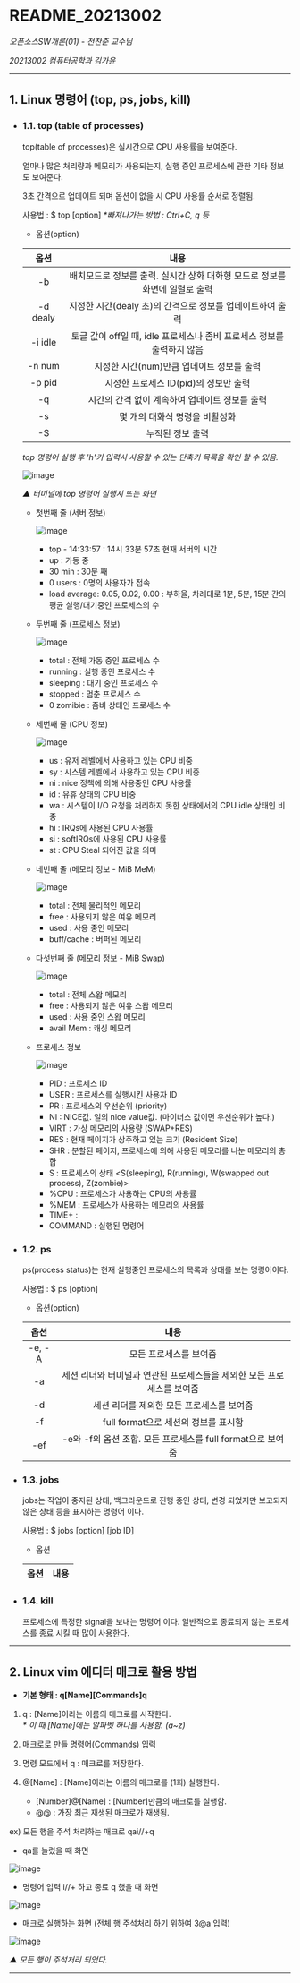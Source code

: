 # README_20213002

*오픈소스SW개론(01) - 전찬준 교수님*

*20213002 컴퓨터공학과 김가윤*

***

## 1. Linux 명령어 (top, ps, jobs, kill)
- ### 1.1. top (table of processes)
  top(table of processes)은 실시간으로 CPU 사용률을 보여준다. 
  
  얼마나 많은 처리량과 메모리가 사용되는지, 실행 중인 프로세스에 관한 기타 정보도 보여준다.
  
  3초 간격으로 업데이트 되며 옵션이 없을 시 CPU 사용률 순서로 정렬됨.
  
  사용법 : $ top [option]    *\*빠져나가는 방법 : Ctrl+C, q 등*
  
  - 옵션(option)
  
  |옵션|내용|
  |:---:|:---:|
  |-b|배치모드로 정보를 출력. 실시간 상화 대화형 모드로 정보를 화면에 일렬로 출력|
  |-d dealy|지정한 시간(dealy 초)의 간격으로 정보를 업데이트하여 출력|
  |-i idle|토글 값이 off일 때, idle 프로세스나 좀비 프로세스 정보를 출력하지 않음|
  |-n num|지정한 시간(num)만큼 업데이트 정보를 출력|
  |-p pid|지정한 프로세스 ID(pid)의 정보만 출력|
  |-q|시간의 간격 없이 계속하여 업데이트 정보를 출력|
  |-s|몇 개의 대화식 명령을 비활성화|
  |-S|누적된 정보 출력|
  
  *top 명령어 실행 후 'h'키 입력시 사용할 수 있는 단축키 목록을 확인 할 수 있음.*
  
  
  
     ![image](https://user-images.githubusercontent.com/106478413/171334889-5c91d0a1-167d-4557-9207-e5b150962b7b.png)
   
     *▲ 터미널에 top 명령어 실행시 뜨는 화면*
     
     - 첫번째 줄 (서버 정보)

        ![image](https://user-images.githubusercontent.com/106478413/171388872-b546a5d4-b87e-4c51-8103-8c05110bbbc7.png)
        
        - top - 14:33:57 : 14시 33분 57초 현재 서버의 시간
        - up : 가동 중
        - 30 min : 30분 째
        - 0 users : 0명의 사용자가 접속
        - load average: 0.05, 0.02, 0.00 : 부하율, 차례대로 1분, 5분, 15분 간의 평균 실행/대기중인 프로세스의 수
        
     - 두번째 줄 (프로세스 정보)

        ![image](https://user-images.githubusercontent.com/106478413/171388983-1a2adbbb-3da3-4956-afe5-ff0a85031f2e.png)

        - total : 전체 가동 중인 프로세스 수
        - running : 실행 중인 프로세스 수
        - sleeping : 대기 중인 프로세스 수
        - stopped : 멈춘 프로세스 수
        - 0 zomibie : 좀비 상태인 프로세스 수
   
     - 세번째 줄 (CPU 정보)

        ![image](https://user-images.githubusercontent.com/106478413/171389139-e3de0286-0347-46dd-acd6-bc3bd9a9ab32.png)

        - us : 유저 레벨에서 사용하고 있는 CPU 비중
        - sy : 시스템 레벨에서 사용하고 있는 CPU 비중
        - ni : nice 정책에 의해 사용중인 CPU 사용률
        - id : 유휴 상태의 CPU 비중
        - wa : 시스템이 I/O 요청을 처리하지 못한 상태에서의 CPU idle 상태인 비중
        - hi : IRQs에 사용된 CPU 사용률
        - si : softIRQs에 사용된 CPU 사용률
        - st : CPU Steal 되어진 값을 의미
      
     - 네번째 줄 (메모리 정보 - MiB MeM)
  
        ![image](https://user-images.githubusercontent.com/106478413/171389264-89a35a21-2f2f-4f9e-97b5-a3022b1716ec.png)

        - total : 전체 물리적인 메모리
        - free : 사용되지 않은 여유 메모리
        - used : 사용 중인 메모리
        - buff/cache : 버퍼된 메모리
     
     - 다섯번째 줄 (메모리 정보 - MiB Swap)
     
        ![image](https://user-images.githubusercontent.com/106478413/171389383-1c4cc952-500d-4f5c-bc83-8e8d975ebe35.png)

        - total : 전체 스왑 메모리
        - free : 사용되지 않은 여유 스왑 메모리
        - used : 사용 중인 스왑 메모리
        - avail Mem : 캐싱 메모리

     - 프로세스 정보
        
        ![image](https://user-images.githubusercontent.com/106478413/171388500-5bc4b937-d422-4ebd-b6b4-48dee15ec210.png)

        - PID : 프로세스 ID
        - USER : 프로세스를 실행시킨 사용자 ID
        - PR : 프로세스의 우선순위 (priority)
        - NI : NICE값. 일의 nice value값. (마이너스 값이면 우선순위가 높다.)
        - VIRT : 가상 메모리의 사용량 (SWAP+RES)
        - RES : 현재 페이지가 상주하고 있는 크기 (Resident Size)
        - SHR : 분할된 페이지, 프로세스에 의해 사용된 메모리를 나눈 메모리의 총합
        - S : 프로세스의 상태 <S(sleeping), R(running), W(swapped out process), Z(zombie)>
        - %CPU : 프로세스가 사용하는 CPU의 사용률
        - %MEM : 프로세스가 사용하는 메모리의 사용률
        - TIME+ : 
        - COMMAND : 실행된 명령어
 
 
 
 
- ### 1.2. ps
  ps(process status)는 현재 실행중인 프로세스의 목록과 상태를 보는 명령어이다.
  
  사용법 : $ ps [option]
  
  - 옵션(option)
  
  |옵션|내용|
  |:---:|:---:|
  |-e, -A|모든 프로세스를 보여줌|
  |-a|세션 리더와 터미널과 연관된 프로세스들을 제외한 모든 프로세스를 보여줌|
  |-d|세션 리더를 제외한 모든 프로세스를 보여줌|
  |-f|full format으로 세션의 정보를 표시함|
  |-ef|-e와 -f의 옵션 조합. 모든 프로세스를 full format으로 보여줌|
  
  
- ### 1.3. jobs
  jobs는 작업이 중지된 상태, 백그라운드로 진행 중인 상태, 변경 되었지만 보고되지 않은 상태 등을 표시하는 명령어 이다.
  
  사용법 : $ jobs [option] [job ID]
  
  - 옵션
  
  |옵션|내용|
  |:---:|:---:|
  
- ### 1.4. kill
  프로세스에 특정한 signal을 보내는 명령어 이다. 일반적으로 종료되지 않는 프로세스를 종료 시킬 때 많이 사용한다.

***

## 2. Linux vim 에디터 매크로 활용 방법

- **기본 형태 : q[Name][Commands]q**

1) q<Name> : [Name]이라는 이름의 매크로를 시작한다.     
      *\* 이 때 [Name]에는 알파벳 하나를 사용함. (a~z)*

2) 매크로로 만들 명령어(Commands) 입력

3) 명령 모드에서 q : 매크로를 저장한다.

4) @[Name] : [Name]이라는 이름의 매크로를 (1회) 실행한다. 
   - [Number]@[Name] : [Number]만큼의 매크로를 실행함.
   - @@ : 가장 최근 재생된 매크로가 재생됨.

  ex) 모든 행을 주석 처리하는 매크로 qai//<ESC>+q
  
  - qa를 눌렀을 때 화면
  
  ![image](https://user-images.githubusercontent.com/106478413/171400086-78520ecb-0c22-4562-96f2-ded94603fa2a.png)
  
  - 명령어 입력 i//<ESC>+ 하고 종료 q 했을 때 화면
  
  ![image](https://user-images.githubusercontent.com/106478413/171401441-d6e6faff-1fd8-4760-b298-b8d485a28577.png)  

  - 매크로 실행하는 화면 (전체 행 주석처리 하기 위하여 3@a 입력)
  
  ![image](https://user-images.githubusercontent.com/106478413/171401728-f0b75577-44e0-43b6-9d04-4a61bacd1a14.png)

  *▲ 모든 행이 주석처리 되었다.*
***
